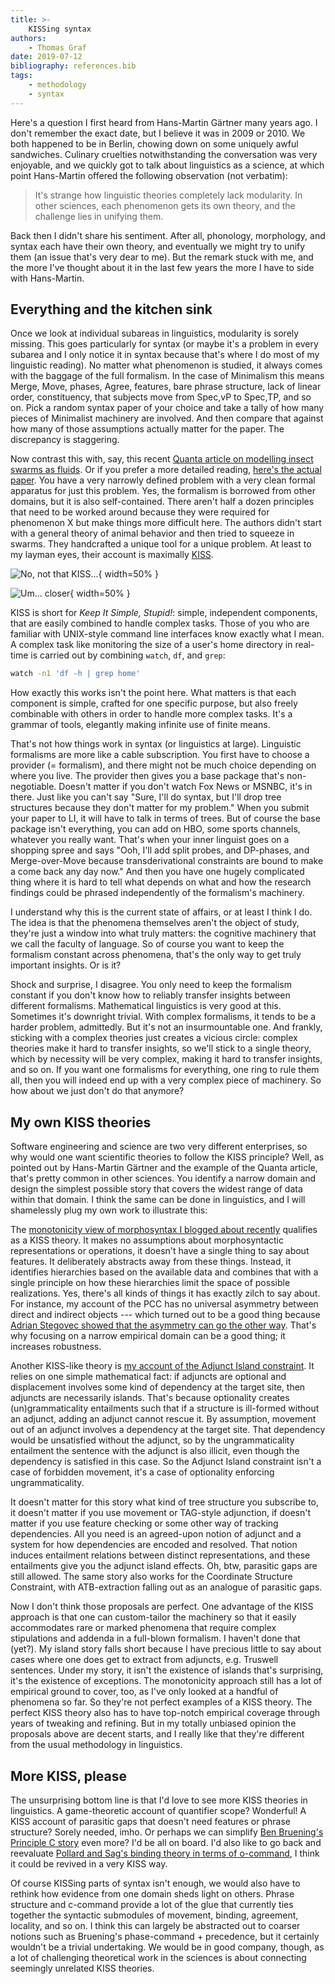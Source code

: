 ```yaml
---
title: >-
    KISSing syntax
authors:
    - Thomas Graf
date: 2019-07-12
bibliography: references.bib
tags:
    - methodology
    - syntax
---
```


<!-- START_SUMMARY_BLOCK -->
Here's a question I first heard from Hans-Martin Gärtner many years ago.
I don't remember the exact date, but I believe it was in 2009 or 2010.
We both happened to be in Berlin, chowing down on some uniquely awful sandwiches.
Culinary cruelties notwithstanding the conversation was very enjoyable, and we quickly got to talk about linguistics as a science, at which point Hans-Martin offered the following observation (not verbatim):

> It's strange how linguistic theories completely lack modularity.
> In other sciences, each phenomenon gets its own theory, and the challenge lies in unifying them.

Back then I didn't share his sentiment.
After all, phonology, morphology, and syntax each have their own theory, and eventually we might try to unify them (an issue that's very dear to me).
But the remark stuck with me, and the more I've thought about it in the last few years the more I have to side with Hans-Martin.
<!-- END_SUMMARY_BLOCK -->


## Everything and the kitchen sink

Once we look at individual subareas in linguistics, modularity is sorely missing.
This goes particularly for syntax (or maybe it's a problem in every subarea and I only notice it in syntax because that's where I do most of my linguistic reading).
No matter what phenomenon is studied, it always comes with the baggage of the full formalism.
In the case of Minimalism this means Merge, Move, phases, Agree, features, bare phrase structure, lack of linear order, constituency, that subjects move from Spec,vP to Spec,TP, and so on.
Pick a random syntax paper of your choice and take a tally of how many pieces of Minimalist machinery are involved.
And then compare that against how many of those assumptions actually matter for the paper.
The discrepancy is staggering.

Now contrast this with, say, this recent [Quanta article on modelling insect swarms as fluids](https://www.quantamagazine.org/how-swarming-insects-act-like-fluids-20190710/).
Or if you prefer a more detailed reading, [here's the actual paper](https://advances.sciencemag.org/content/5/7/eaaw9305).
You have a very narrowly defined problem with a very clean formal apparatus for just this problem.
Yes, the formalism is borrowed from other domains, but it is also self-contained.
There aren't half a dozen principles that need to be worked around because they were required for phenomenon X but make things more difficult here.
The authors didn't start with a general theory of animal behavior and then tried to squeeze in swarms.
They handcrafted a unique tool for a unique problem.
At least to my layman eyes, their account is maximally [KISS](https://en.wikipedia.org/wiki/KISS_principle).

![No, not that KISS...]({static}/img/thomas/kiss_theories/kiss_band.jpg){ width=50% }

![Um... closer]({static}/img/thomas/kiss_theories/kiss_lips.jpg){ width=50% }
 
KISS is short for *Keep It Simple, Stupid!*: simple, independent components, that are easily combined to handle complex tasks.
Those of you who are familiar with UNIX-style command line interfaces know exactly what I mean.
A complex task like monitoring the size of a user's home directory in real-time is carried out by combining `watch`, `df`, and `grep`:

```bash
watch -n1 'df -h | grep home'
```

How exactly this works isn't the point here.
What matters is that each component is simple, crafted for one specific purpose, but also freely combinable with others in order to handle more complex tasks.
It's a grammar of tools, elegantly making infinite use of finite means.

That's not how things work in syntax (or linguistics at large). 
Linguistic formalisms are more like a cable subscription.
You first have to choose a provider (= formalism), and there might not be much choice depending on where you live.
The provider then gives you a base package that's non-negotiable.
Doesn't matter if you don't watch Fox News or MSNBC, it's in there.
Just like you can't say "Sure, I'll do syntax, but I'll drop tree structures because they don't matter for my problem."
When you submit your paper to LI, it will have to talk in terms of trees.
But of course the base package isn't everything, you can add on HBO, some sports channels, whatever you really want.
That's when your inner linguist goes on a shopping spree and says "Ooh, I'll add split probes, and DP-phases, and Merge-over-Move because transderivational constraints are bound to make a come back any day now."
And then you have one hugely complicated thing where it is hard to tell what depends on what and how the research findings could be phrased independently of the formalism's machinery.

I understand why this is the current state of affairs, or at least I think I do.
The idea is that the phenomena themselves aren't the object of study, they're just a window into what truly matters: the cognitive machinery that we call the faculty of language.
So of course you want to keep the formalism constant across phenomena, that's the only way to get truly important insights.
Or is it?

Shock and surprise, I disagree.
You only need to keep the formalism constant if you don't know how to reliably transfer insights between different formalisms.
Mathematical linguistics is very good at this.
Sometimes it's downright trivial.
With complex formalisms, it tends to be a harder problem, admittedly.
But it's not an insurmountable one.
And frankly, sticking with a complex theories just creates a vicious circle: complex theories make it hard to transfer insights, so we'll stick to a single theory, which by necessity will be very complex, making it hard to transfer insights, and so on.
If you want one formalisms for everything, one ring to rule them all, then you will indeed end up with a very complex piece of machinery.
So how about we just don't do that anymore?


## My own KISS theories

Software engineering and science are two very different enterprises, so why would one want scientific theories to follow the KISS principle?
Well, as pointed out by Hans-Martin Gärtner and the example of the Quanta article, that's pretty common in other sciences.
You identify a narrow domain and design the simplest possible story that covers the widest range of data within that domain.
I think the same can be done in linguistics, and I will shamelessly plug my own work to illustrate this:

The [monotonicity view of morphosyntax I blogged about recently]({filename}/Discussions/2019-05-31_graf_number-monotonicity.md) qualifies as a KISS theory.
It makes no assumptions about morphosyntactic representations or operations, it doesn't have a single thing to say about features.
It deliberately abstracts away from these things.
Instead, it identifies hierarchies based on the available data and combines that with a single principle on how these hierarchies limit the space of possible realizations.
Yes, there's all kinds of things it has exactly zilch to say about.
For instance, my account of the PCC has no universal asymmetry between direct and indirect objects --- which turned out to be a good thing because [Adrian Stegovec showed that the asymmetry can go the other way](https://ling.auf.net/lingbuzz/002632).
That's why focusing on a narrow empirical domain can be a good thing; it increases robustness.

Another KISS-like theory is [my account of the Adjunct Island constraint](https://thomasgraf.net/doc/papers/Graf13CLS.pdf).
It relies on one simple mathematical fact: if adjuncts are optional and displacement involves some kind of dependency at the target site, then adjuncts are necessarily islands.
That's because optionality creates (un)grammaticality entailments such that if a structure is ill-formed without an adjunct, adding an adjunct cannot rescue it.
By assumption, movement out of an adjunct involves a dependency at the target site.
That dependency would be unsatisfied without the adjunct, so by the ungrammaticality entailment the sentence with the adjunct is also illicit, even though the dependency is satisfied in this case.
So the Adjunct Island constraint isn't a case of forbidden movement, it's a case of optionality enforcing ungrammaticality.

It doesn't matter for this story what kind of tree structure you subscribe to, it doesn't matter if you use movement or TAG-style adjunction, if doesn't matter if you use feature checking or some other way of tracking dependencies.
All you need is an agreed-upon notion of adjunct and a system for how dependencies are encoded and resolved.
That notion induces entailment relations between distinct representations, and these entailments give you the adjunct island effects.
Oh, btw, parasitic gaps are still allowed.
The same story also works for the Coordinate Structure Constraint, with ATB-extraction falling out as an analogue of parasitic gaps.

Now I don't think those proposals are perfect.
One advantage of the KISS approach is that one can custom-tailor the machinery so that it easily accommodates rare or marked phenomena that require complex stipulations and addenda in a full-blown formalism.
I haven't done that (yet?).
My island story falls short because I have precious little to say about cases where one does get to extract from adjuncts, e.g. Truswell sentences.
Under my story, it isn't the existence of islands that's surprising, it's the existence of exceptions. 
The monotonicity approach still has a lot of empirical ground to cover, too, as I've only looked at a handful of phenomena so far.
So they're not perfect examples of a KISS theory.
The perfect KISS theory also has to have top-notch empirical coverage through years of tweaking and refining.
But in my totally unbiased opinion the proposals above are decent starts, and I really like that they're different from the usual methodology in linguistics.

## More KISS, please

The unsurprising bottom line is that I'd love to see more KISS theories in linguistics.
A game-theoretic account of quantifier scope?
Wonderful!
A KISS account of parasitic gaps that doesn't need features or phrase structure?
Sorely needed, imho.
Or perhaps we can simplify [Ben Bruening's Principle C story](https://www.linguisticsociety.org/sites/default/files/342-388_0.pdf) even more?
I'd be all on board.
I'd also like to go back and reevaluate [Pollard and Sag's binding theory in terms of o-command](https://pdfs.semanticscholar.org/ba13/938f67e8945d79bc54fe5eaa2313508e640e.pdf), I think it could be revived in a very KISS way.

Of course KISSing parts of syntax isn't enough, we would also have to rethink how evidence from one domain sheds light on others.
Phrase structure and c-command provide a lot of the glue that currently ties together the syntactic submodules of movement, binding, agreement, locality, and so on.
I think this can largely be abstracted out to coarser notions such as Bruening's phase-command + precedence, but it certainly wouldn't be a trivial undertaking.
We would be in good company, though, as a lot of challenging theoretical work in the sciences is about connecting seemingly unrelated KISS theories.
